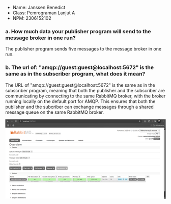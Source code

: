 - Name: Janssen Benedict
- Class: Pemrograman Lanjut A
- NPM: 2306152102

### a. How much data your publisher program will send to the message broker in one run?
The publisher program sends five messages to the message broker in one run.

### b. The url of: "amqp://guest:guest@localhost:5672" is the same as in the subscriber program, what does it mean?
The URL of "amqp://guest:guest@localhost:5672" is the same as in the subscriber program, meaning that both the publisher and the subscriber are communicating by connecting to the same RabbitMQ broker, with the broker running locally on the default port for AMQP. This ensures that both the publisher and the subcriber can exchange messages through a shared message queue on the same RabbitMQ broker.

![alt text](ScreenshotPublisher1.png)